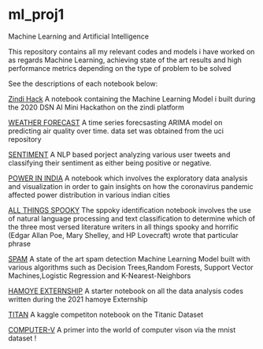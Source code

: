 # ml_proj1
Machine Learning and Artificial Intelligence

This repository contains all my relevant codes and models i have worked on as regards Machine Learning, achieving state of the art results and high performance metrics depending on the type of problem to be solved

See the descriptions of each  notebook below:


[Zindi Hack](https://github.com/E-wave112/ml_proj1/blob/master/DSNZINDI.ipynb) A notebook containing the Machine Learning Model i built during the  2020 DSN AI Mini Hackathon on the zindi platform


[WEATHER FORECAST](https://github.com/E-wave112/ml_proj1/blob/master/timeseries.ipynb) A time series forecsasting ARIMA model on predicting air quality over time. data set was obtained from the uci repository

[SENTIMENT](https://github.com/E-wave112/ml_proj1/blob/master/nlp.ipynb) A NLP based porject analyzing various user tweets and classifying their sentiment as either being positive or negative.

[POWER IN INDIA](https://github.com/E-wave112/ml_proj1/blob/master/tsaindia.ipynb) A notebook which involves the exploratory data analysis and visualization in order to gain insights on how the coronavirus pandemic affected power distribution in various indian cities

[ALL THINGS SPOOKY](https://github.com/E-wave112/ml_proj1/blob/master/spooknlp.ipynb) The sppoky identification notebook involves the use of natural language processing and text classification to determine which of the three most versed literature writers in all things spooky and horrific (Edgar Allan Poe, Mary Shelley, and HP Lovecraft) wrote that particular phrase

[SPAM](https://github.com/E-wave112/ml_proj1/blob/master/spamclassifier.ipynb) A state of the art spam detection Machine Learning Model built with various algorithms such as Decision Trees,Random Forests, Support Vector Machines,Logistic Regression and K-Nearest-Neighbors

[HAMOYE EXTERNSHIP](https://github.com/E-wave112/ml_proj1/blob/master/titanicsets.ipynbTitttps://github.com/E-wave112/ml_proj1/blob/master/hamoyemlcodeclub.ipynb) A starter notebook on all the data analysis codes written during the 2021 hamoye Externship

[TITAN](https://github.com/E-wave112/ml_proj1/blob/master/titanicsets.ipynb) A kaggle competiton notebook on the Titanic Dataset

[COMPUTER-V](https://github.com/E-wave112/ml_proj1/blob/master/cvvcnn.ipynb) A primer into the world of computer vison via the mnist dataset !
